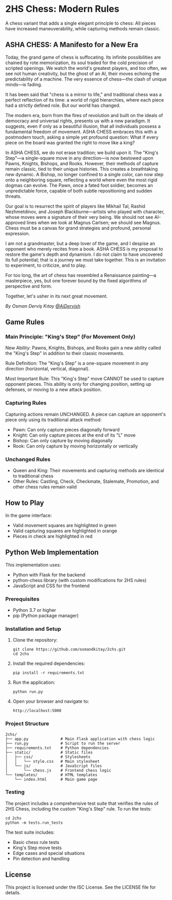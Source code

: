 # 2HS Chess: Modern Rules

A chess variant that adds a single elegant principle to chess: All pieces have increased maneuverability, while capturing methods remain classic.

## ASHA CHESS: A Manifesto for a New Era

Today, the grand game of chess is suffocating. Its infinite possibilities are chained by rote memorization, its soul traded for the cold precision of scripted openings. We watch the world's greatest players, and too often, we see not human creativity, but the ghost of an AI, their moves echoing the predictability of a machine. The very essence of chess—the clash of unique minds—is fading.

It has been said that "chess is a mirror to life," and traditional chess was a perfect reflection of its time: a world of rigid hierarchies, where each piece had a strictly defined role. But our world has changed.

The modern era, born from the fires of revolution and built on the ideals of democracy and universal rights, presents us with a new paradigm. It suggests, even if only as a beautiful illusion, that all individuals possess a fundamental freedom of movement. ASHA CHESS embraces this with a postmodern touch, asking a simple yet profound question: What if every piece on the board was granted the right to move like a king?

In ASHA CHESS, we do not erase tradition; we build upon it. The "King's Step"—a single-square move in any direction—is now bestowed upon Pawns, Knights, Bishops, and Rooks. However, their methods of capture remain classic, tied to their unique histories. This creates a breathtaking new dynamic. A Bishop, no longer confined to a single color, can now step onto a neighboring square, reflecting a world where even the most rigid dogmas can evolve. The Pawn, once a fated foot soldier, becomes an unpredictable force, capable of both subtle repositioning and sudden threats.

Our goal is to resurrect the spirit of players like Mikhail Tal, Rashid Nezhmetdinov, and Joseph Blackburne—artists who played with character, whose moves were a signature of their very being. We should not see AI-approved lines when we look at Magnus Carlsen; we should see Magnus. Chess must be a canvas for grand strategies and profound, personal expression.

I am not a grandmaster, but a deep lover of the game, and I despise an opponent who merely recites from a book. ASHA CHESS is my proposal to restore the game's depth and dynamism. I do not claim to have uncovered its full potential; that is a journey we must take together. This is an invitation to experiment, to criticize, and to play.

For too long, the art of chess has resembled a Renaissance painting—a masterpiece, yes, but one forever bound by the fixed algorithms of perspective and form.

Together, let's usher in its next great movement.

*By Osman Derviş Kıtay [@AiDervish](https://x.com/AiDervish)*

## Game Rules

### Main Principle: "King's Step" (For Movement Only)

New Ability: Pawns, Knights, Bishops, and Rooks gain a new ability called the "King's Step" in addition to their classic movements.

Rule Definition: The "King's Step" is a one-square movement in any direction (horizontal, vertical, diagonal).

Most Important Rule: This "King's Step" move CANNOT be used to capture opponent pieces. This ability is only for changing position, setting up defenses, or moving to a new attack position.

### Capturing Rules

Capturing actions remain UNCHANGED. A piece can capture an opponent's piece only using its traditional attack method:

- Pawn: Can only capture pieces diagonally forward
- Knight: Can only capture pieces at the end of its "L" move
- Bishop: Can only capture by moving diagonally
- Rook: Can only capture by moving horizontally or vertically

### Unchanged Rules

- Queen and King: Their movements and capturing methods are identical to traditional chess
- Other Rules: Castling, Check, Checkmate, Stalemate, Promotion, and other chess rules remain valid

## How to Play

In the game interface:
- Valid movement squares are highlighted in green
- Valid capturing squares are highlighted in orange
- Pieces in check are highlighted in red

## Python Web Implementation

This implementation uses:
- Python with Flask for the backend
- python-chess library (with custom modifications for 2HS rules)
- JavaScript and CSS for the frontend

### Prerequisites

- Python 3.7 or higher
- pip (Python package manager)

### Installation and Setup

1. Clone the repository:
   ```
   git clone https://github.com/osmandkitay/2chs.git
   cd 2chs
   ```

2. Install the required dependencies:
   ```
   pip install -r requirements.txt
   ```

3. Run the application:
   ```
   python run.py
   ```

4. Open your browser and navigate to:
   ```
   http://localhost:5000
   ```

### Project Structure

```
2chs/
├── app.py              # Main Flask application with chess logic
├── run.py              # Script to run the server
├── requirements.txt    # Python dependencies
├── static/             # Static files
│   ├── css/            # Stylesheets
│   │   └── style.css   # Main stylesheet
│   └── js/             # JavaScript files
│       └── chess.js    # Frontend chess logic
└── templates/          # HTML templates
    └── index.html      # Main game page
```

### Testing

The project includes a comprehensive test suite that verifies the rules of 2HS Chess, including the custom "King's Step" rule. To run the tests:

```
cd 2chs
python -m tests.run_tests
```

The test suite includes:
- Basic chess rule tests
- King's Step move tests
- Edge cases and special situations
- Pin detection and handling

## License

This project is licensed under the ISC License. See the LICENSE file for details.